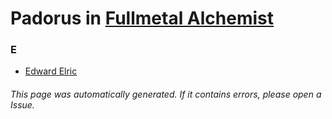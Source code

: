 # Padorus in [Fullmetal Alchemist](https://myanimelist.net/manga/4658/Fullmetal_Alchemist)

### E
* [Edward Elric](https://github.com/shadow578/Project-Padoru/blob/master/table-of-contents/characters/EdwardElric.md)

###### This page was automatically generated. If it contains errors, please open a Issue.
